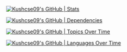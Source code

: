 [![Kushcse09's GitHub | Stats](https://stats.quine.sh/Kushcse09/github?theme=dark)](https://quine.sh?utm_source=widgets&utm_campaign=Kushcse09)


[![Kushcse09's GitHub | Dependencies](https://stats.quine.sh/Kushcse09/dependencies?theme=dark)](https://quine.sh?utm_source=widgets&utm_campaign=Kushcse09)


[![Kushcse09's GitHub | Topics Over Time](https://stats.quine.sh/Kushcse09/topics-over-time?theme=dark)](https://quine.sh?utm_source=widgets&utm_campaign=Kushcse09)


[![Kushcse09's GitHub | Languages Over Time](https://stats.quine.sh/Kushcse09/languages-over-time?theme=dark)](https://quine.sh?utm_source=widgets&utm_campaign=Kushcse09)